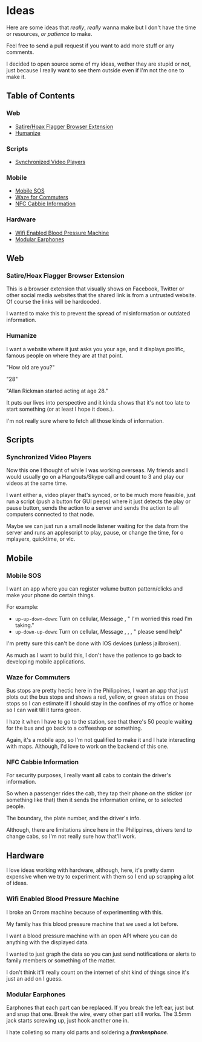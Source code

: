# Ideas

Here are some ideas that _really_, _really_ wanna make but I don't have the time or resources, _or patience_ to make.

Feel free to send a pull request if you want to add more stuff or any comments.

I decided to open source some of my ideas, wether they are stupid or not, just because I really want to see them outside even if I'm not the one to make it.

## Table of Contents

### Web
- [Satire/Hoax Flagger Browser Extension](#satirehoax-flagger-browser-extension)
- [Humanize](#humanize)

### Scripts
- [Synchronized Video Players](#synchronized-video-players)

### Mobile
- [Mobile SOS](#mobile-sos)
- [Waze for Commuters](#waze-for-commuters)
- [NFC Cabbie Information](#nfc-cabbie-information)

### Hardware
- [Wifi Enabled Blood Pressure Machine](#wifi-enabled-blood-pressure-machine)
- [Modular Earphones](#modular-earphones)


## Web

### Satire/Hoax Flagger Browser Extension

This is a browser extension that visually shows on Facebook, Twitter or other social media websites that the shared link is from a untrusted website. Of course the links will be hardcoded.

I wanted to make this to prevent the spread of misinformation or outdated information.

### Humanize

I want a website where it just asks you your age, and it displays prolific, famous people on where they are at that point.

"How old are you?"

"28"

"Allan Rickman started acting at age 28."

It puts our lives into perspective and it kinda shows that it's not too late to start something (or at least I hope it does.).

I'm not really sure where to fetch all those kinds of information.

## Scripts

### Synchronized Video Players

Now this one I thought of while I was working overseas. My friends and I would usually go on a Hangouts/Skype call and count to 3 and play our videos at the same time.

I want either a, video player that's synced, or to be much more feasible, just run a script (push a button for GUI peeps) where it just detects the play or pause button, sends the action to a server and sends the action to all computers connected to that node.

Maybe we can just run a small node listener waiting for the data from the server and runs an applescript to play, pause, or change the time, for o
mplayerx, quicktime, or vlc.

## Mobile


### Mobile SOS

I want an app where you can register volume button pattern/clicks and make your phone do certain things.

For example:
- `up-up-down-down`: Turn on cellular, Message <mom>, <dad> "<location> I'm worried this road I'm taking."
- `up-down-up-down`: Turn on cellular, Message <mom>, <dad>, <person-a>, "<location> please send help"

I'm pretty sure this can't be done with IOS devices (unless jailbroken).

As much as I want to build this, I don't have the patience to go back to developing mobile applications.


### Waze for Commuters

Bus stops are pretty hectic here in the Philippines, I want an app that just plots out the bus stops and shows a red, yellow, or green status on those stops so I can estimate if I should stay in the confines of my office or home so I can wait till it turns green.

I hate it when I have to go to the station, see that there's 50 people waiting for the bus and go back to a coffeeshop or something.

Again, it's a mobile app, so I'm not qualified to make it and I hate interacting with maps. Although, I'd love to work on the backend of this one.

### NFC Cabbie Information

For security purposes, I really want all cabs to contain the driver's information.

So when a passenger rides the cab, they tap their phone on the sticker (or something like that) then it sends the information online, or to selected people.

The boundary, the plate number, and the driver's info.

Although, there are limitations since here in the Philippines, drivers tend to change cabs, so I'm not really sure how that'll work.


## Hardware

I love ideas working with hardware, although, here, it's pretty damn expensive when we try to experiment with them so I end up scrapping a lot of ideas.

### Wifi Enabled Blood Pressure Machine

I broke an Onrom machine because of experimenting with this.

My family has this blood pressure machine that we used a lot before.

I want a blood pressure machine with an open API where you can do anything with the displayed data.

I wanted to just graph the data so you can just send notifications or alerts to family members or something of the matter.

I don't think it'll really count on the internet of shit kind of things since it's just an add on I guess.

### Modular Earphones

Earphones that each part can be replaced. If you break the left ear, just but and snap that one. Break the wire, every other part still works. The 3.5mm jack starts screwing up, just hook another one in.

I hate colleting so many old parts and soldering a **_frankenphone_**.

